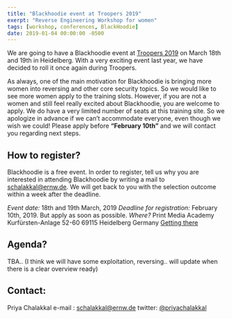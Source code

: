 ```yaml
---
title: "Blackhoodie event at Troopers 2019"
exerpt: "Reverse Engineering Workshop for women"
tags: [workshop, conferences, BlackHoodie]
date: 2019-01-04 00:00:00 -0500
---
```


We are going to have a Blackhoodie event at [Troopers 2019](https://www.troopers.de/) on March 18th and 19th in Heidelberg. With a very exciting event last year, we have decided to roll it once again during Troopers.


As always, one of the main motivation for Blackhoodie is bringing more women into reversing and other core security topics. So we would like to see more women apply to the training slots. However, if you are not a women and still feel really excited about Blackhoodie, you are welcome to apply. We do have a very limited number of seats at this training site. So we apologize in advance if we can’t accommodate everyone, even though we wish we could! Please apply before **“February 10th”** and we will contact you regarding next steps.

## How to register?
Blackhoodie is a free event. In order to register, tell us why you are interested in attending Blackhoodie by writing a mail to [schalakkal@ernw.de](mailto:schalakkal@ernw.de.). We will get back to you with the selection outcome within a week after the deadline.

*Event date:* 18th and 19th March, 2019
*Deadline for registration:* February 10th, 2019. But apply as soon as possible.
*Where?*
Print Media Academy
Kurfürsten-Anlage 52-60
69115 Heidelberg Germany
[Getting there](https://troopers.de/travel/)

## Agenda?
TBA.. (I think we will have some exploitation, reversing.. will update when there is a clear overview ready)

## Contact:
Priya Chalakkal
e-mail : [schalakkal@ernw.de](mailto:schalakkal@ernw.de)
twitter: [@priyachalakkal](https://twitter.com/priyachalakkal)
